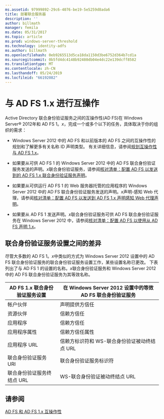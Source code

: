 ```yaml
---
ms.assetid: 97999892-29c6-4076-be19-5e5259d8ada6
title: 部署联合服务器
description: ''
author: billmath
manager: femila
ms.date: 05/31/2017
ms.topic: article
ms.prod: windows-server-threshold
ms.technology: identity-adfs
ms.author: billmath
ms.openlocfilehash: 0eb9265513d5ca18da1150d3be6752d364b7cd1a
ms.sourcegitcommit: 0b5fd4dc4148b92480db04e4dc22e139dcff8582
ms.translationtype: MT
ms.contentlocale: zh-CN
ms.lasthandoff: 05/24/2019
ms.locfileid: "66192082"
---
```

# <a name="interoperating-with-ad-fs-1x"></a>与 AD FS 1.x 进行互操作

Active Directory 联合身份验证服务之间的互操作性\(AD FS\)在 Windows Server® 2012年和 AD FS 1。*x*，完成一个或多个以下的任务，具体取决于你的组织的需求：  
  
-   Windows Server 2012 中的 AD FS 和以前版本的 AD FS 之间的互操作性的规划和了解更多有关名称 ID 声明类型。 有关详细信息，请参阅[规划互操作性与 AD FS 1.x](https://technet.microsoft.com/library/ff678040.aspx)。  
  
-   如果要从可供 AD FS 1 的 Windows Server 2012 中的 AD FS 联合身份验证服务发送的声明。*x*联合身份验证服务，请参阅[核对清单：配置 AD FS 以发送到的 AD FS 1.x 联合身份验证服务声明](Checklist--Configuring-AD-FS-to-Send-Claims-to-an-AD-FS-1.x-Federation-Service.md)。  
  
-   如果要从可供运行 AD FS 1 的 Web 服务器托管的应用程序的 Windows Server 2012 中的 AD FS 联合身份验证服务发送的声明。*x*声明\-感知 Web 代理，请参阅[核对清单：配置 AD FS 以发送到 AD FS 1.x 声明感知 Web 代理声明](Checklist--Configuring-AD-FS-to-Send-Claims-to-an-AD-FS-1.x-Claims-Aware-Web-Agent.md)。  
  
-   如果要从 AD FS 1 发送声明。*x*联合身份验证服务可供 AD FS 联合身份验证服务在 Windows Server 2012 中，请参阅[核对清单：配置 AD FS 以使用从 AD FS 声明 1.x](Checklist--Configuring-AD-FS--to-Consume-Claims-from-AD-FS-1.x.md)。  
  
## <a name="differences-between-federation-service-settings"></a>联合身份验证服务设置之间的差异  
尽管大多数的 AD FS 1。*x*中类似的方式为 Windows Server 2012 设置中的 AD FS 联合身份验证服务的联合身份验证服务设置工作，某些设置名称已更改。 下表列出了与 AD FS 1 的设置的名称。*x*联合身份验证服务和 Windows Server 2012 中的 AD FS 联合身份验证服务为其等效名称。  
  
|AD FS 1.x 联合身份验证服务设置|在 Windows Server 2012 设置中的等效 AD FS 联合身份验证服务  
|----------------------------------------|---------------------------------------------------------------------------------------------------------- 
|帐户伙伴|声明提供方信任  
|资源伙伴|信赖方信任 
|应用程序|信赖方信任  
|应用程序属性|信赖方信任属性  
|应用程序 URL|信赖方标识符和 WS\-联合身份验证被动终结点 URL  
|联合身份验证服务 URI|联合身份验证服务标识符  
|联合身份验证服务终结点 URL|WS\-联合身份验证被动终结点 URL  
  
## <a name="see-also"></a>请参阅  
[AD FS 和 AD FS 1.x 互操作性](https://go.microsoft.com/fwlink/?LinkId=200776)  
  

